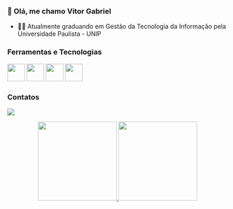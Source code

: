 ### :wave: Olá, me chamo Vitor Gabriel

- :man_student: Atualmente graduando em Gestão da Tecnologia da Informação pela Universidade Paulista - UNIP

### Ferramentas e Tecnologias
  
  <div>
  <img loading="lazy" src="https://cdn.jsdelivr.net/gh/devicons/devicon/icons/git/git-original.svg" width="40" height="40"/>
  
  <img loading="lazy" src="https://cdn.jsdelivr.net/gh/devicons/devicon/icons/html5/html5-original.svg" width="40" height="40"/>
  
  <img loading="lazy" src="https://cdn.jsdelivr.net/gh/devicons/devicon/icons/css3/css3-original.svg" width="40" height="40"/>
  
  <img loading="lazy" src="https://cdn.jsdelivr.net/gh/devicons/devicon/icons/javascript/javascript-original.svg" width="40" height="40"/>
</div>

  ### Contatos
  
  <a  href="https://www.linkedin.com/in/gvitor" target="_blank"><img loading="lazy" src="https://img.shields.io/badge/-LinkedIn-%230077B5?style=for-the-badge&logo=linkedin&logoColor=white" target="_blank"></a>   

<div align="center">
  <a href="https://github.com/gbvitor">
  <img loading="lazy" height="180em" src="https://github-readme-stats.vercel.app/api/top-langs/?username=gbvitor&layout=compact&langs_count=7&theme=dracula"/>
  <img loading="lazy" height="180em" src="https://github-readme-stats.vercel.app/api?username=gbvitor&show_icons=true&theme=dracula&include_all_commits=true&count_private=true"/>
</div>
              
<!---
gbvitor/gbvitor is a ✨ special ✨ repository because its `README.md` (this file) appears on your GitHub profile.
You can click the Preview link to take a look at your changes.
--->
